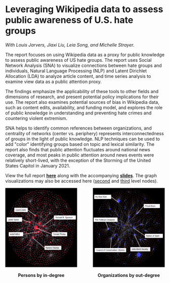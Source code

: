 # Leveraging Wikipedia data to assess public awareness of U.S. hate groups

*With Louis Jarvers, Jiaxi Liu, Leia Song, and Michelle Strayer.*

The report focuses on using Wikipedia data as a proxy for public knowledge to assess public awareness of US hate groups. The report uses Social Network Analysis (SNA) to visualize connections between hate groups and individuals, Natural Language Processing (NLP) and Latent Dirichlet Allocation (LDA) to analyze article content, and time series analysis to examine view data as a public attention proxy. 

The findings emphasize the applicability of these tools to other fields and dimensions of research, and present potential policy implications for their use. The report also examines potential sources of bias in Wikipedia data, such as content edits, availability, and funding model, and explores the role of public knowledge in understanding and preventing hate crimes and countering violent extremism.

SNA helps to identify common references between organizations, and centrality of networks (center vs. periphery) represents interconnectedness of groups in the light of public knowledge. NLP techniques can be used to add "color" identifying groups based on topic and lexical similarity. The report also finds that public attention fluctuates around national news coverage, and most peaks in public attention around news events were relatively short-lived, with the exception of the Storming of the United States Capitol in January 2021.

View the full report **[here](pages-assets/wikihate/JKLSS-report.pdf)** along with the accompanying **[slides](pages-assets/wikihate/JKLSS-slides.pdf)**. The graph visualizations may also be accessed here ([second](https://bit.ly/3g4HJjP) and [third](https://bit.ly/3uNzVXH) level nodes).

<div style="display: flex; justify-content: center; align-items: center;">
  <div style="display: inline-block; margin-right: 50px;">
    <img src="pages-assets/img/snaplot.png" style="width: 300px; height: 250px;">
    <p style="text-align: center; font-weight: bold;">Persons by in-degree</p>
  </div>
  <div style="display: inline-block;">
    <img src="pages-assets/img/snaplot2.png" style="width: 300px; height: 250px;">
    <p style="text-align: center; font-weight: bold;">Organizations by out-degree</p>
  </div>
</div>

